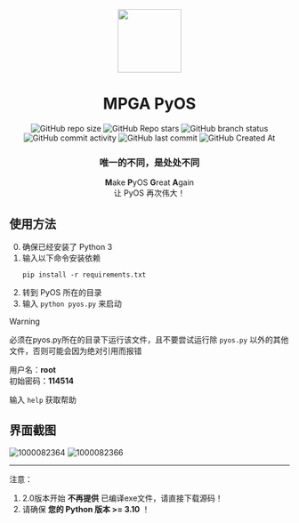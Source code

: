 <div align="center">

<img src="https://github.com/user-attachments/assets/d445a2b8-bf4d-4d4f-a630-bed13952dbf2" height="114px">

# MPGA PyOS
![GitHub repo size](https://img.shields.io/github/repo-size/Meltide/mpga-pyos)
![GitHub Repo stars](https://img.shields.io/github/stars/Meltide/mpga-pyos?style=flat)
![GitHub branch status](https://img.shields.io/github/checks-status/Meltide/mpga-pyos/main)
![GitHub commit activity](https://img.shields.io/github/commit-activity/t/Meltide/mpga-pyos)
![GitHub last commit](https://img.shields.io/github/last-commit/Meltide/mpga-pyos)
![GitHub Created At](https://img.shields.io/github/created-at/Meltide/mpga-pyos) 
### 唯一的不同，是处处不同

**M**ake **P**yOS **G**reat **A**gain
<br>
让 PyOS 再次伟大！

</div>

## 使用方法
0. 确保已经安装了 Python 3
1. 输入以下命令安装依赖
    ```
    pip install -r requirements.txt
    ```
2. 转到 PyOS 所在的目录
3. 输入 `python pyos.py` 来启动

> [!WARNING]
> 必须在pyos.py所在的目录下运行该文件，且不要尝试运行除 `pyos.py` 以外的其他文件，否则可能会因为绝对引用而报错

用户名：**root**
<br>
初始密码：**114514**

输入 `help` 获取帮助

## 界面截图
![1000082364](https://github.com/user-attachments/assets/16b3d5e6-0575-498a-b6fa-d7452bcf9c47)
![1000082366](https://github.com/user-attachments/assets/8921b9f2-80cb-429e-9979-630019be80c5)

----
注意：  
1. 2.0版本开始 **不再提供** 已编译exe文件，请直接下载源码！   
2. 请确保 **您的 Python 版本 >= 3.10** ！
